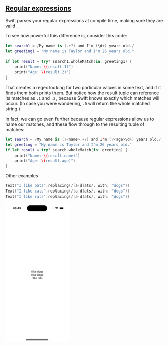 ## [Regular expressions](https://www.hackingwithswift.com/swift/5.7/regexes)

Swift parses your regular expressions at compile time, making sure they are valid .

To see how powerful this difference is, consider this code:

```swift
let search1 = /My name is (.+?) and I'm (\d+) years old./
let greeting1 = "My name is Taylor and I'm 26 years old."

if let result = try? search1.wholeMatch(in: greeting1) {
    print("Name: \(result.1)")
    print("Age: \(result.2)")
}
```

That creates a regex looking for two particular values in some text, and if it finds them both prints them. But notice how the result tuple can reference its matches as `.1` and `.2`, because Swift knows exactly which matches will occur. (In case you were wondering, `.0` will return the whole matched string.)

In fact, we can go even further because regular expressions allow us to name our matches, and these flow through to the resulting tuple of matches:

```swift
let search = /My name is (?<name>.+?) and I'm (?<age>\d+) years old./
let greeting = "My name is Taylor and I'm 26 years old."
if let result = try? search.wholeMatch(in: greeting) {
    print("Name: \(result.name)")
    print("Age: \(result.age)")
}
```

Other examples

```swift
Text("I like bats".replacing(/[a-d]ats/, with: "dogs"))
Text("I like cats".replacing(/[a-d]ats/, with: "dogs"))
Text("I like rats".replacing(/[a-d]ats/, with: "dogs"))
```

<img src="preview.png" width="40%" >
